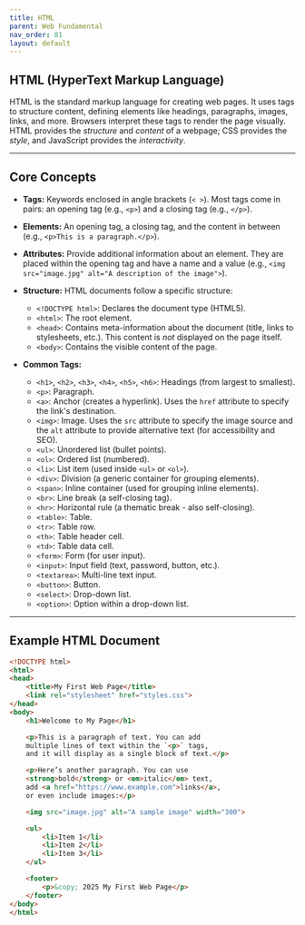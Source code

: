 ```yaml
---
title: HTML
parent: Web Fundamental
nav_order: 81
layout: default
---
```


## HTML (HyperText Markup Language)

HTML is the standard markup language for creating web pages. It uses tags to structure content, defining elements like headings, paragraphs, images, links, and more.  Browsers interpret these tags to render the page visually. HTML provides the *structure* and *content* of a webpage; CSS provides the *style*, and JavaScript provides the *interactivity*.

---

## Core Concepts

*   **Tags:**  Keywords enclosed in angle brackets (`< >`).  Most tags come in pairs: an opening tag (e.g., `<p>`) and a closing tag (e.g., `</p>`).
*   **Elements:**  An opening tag, a closing tag, and the content in between (e.g., `<p>This is a paragraph.</p>`).
*   **Attributes:**  Provide additional information about an element.  They are placed within the opening tag and have a name and a value (e.g., `<img src="image.jpg" alt="A description of the image">`).
*   **Structure:** HTML documents follow a specific structure:
    *   `<!DOCTYPE html>`:  Declares the document type (HTML5).
    *   `<html>`: The root element.
    *   `<head>`: Contains meta-information about the document (title, links to stylesheets, etc.).  This content is *not* displayed on the page itself.
    *   `<body>`: Contains the visible content of the page.

*   **Common Tags:**
    *   `<h1>`, `<h2>`, `<h3>`, `<h4>`, `<h5>`, `<h6>`: Headings (from largest to smallest).
    *   `<p>`: Paragraph.
    *   `<a>`: Anchor (creates a hyperlink).  Uses the `href` attribute to specify the link's destination.
    *   `<img>`: Image.  Uses the `src` attribute to specify the image source and the `alt` attribute to provide alternative text (for accessibility and SEO).
    *   `<ul>`: Unordered list (bullet points).
    *   `<ol>`: Ordered list (numbered).
    *   `<li>`: List item (used inside `<ul>` or `<ol>`).
    *   `<div>`: Division (a generic container for grouping elements).
    *   `<span>`: Inline container (used for grouping inline elements).
    *   `<br>`: Line break (a self-closing tag).
    *   `<hr>`: Horizontal rule (a thematic break - also self-closing).
    *   `<table>`: Table.
    *   `<tr>`: Table row.
    *   `<th>`: Table header cell.
    *   `<td>`: Table data cell.
    *   `<form>`: Form (for user input).
    *   `<input>`: Input field (text, password, button, etc.).
    *   `<textarea>`: Multi-line text input.
    *   `<button>`: Button.
    *   `<select>`: Drop-down list.
    *   `<option>`: Option within a drop-down list.

---

## Example HTML Document

```html
<!DOCTYPE html>
<html>
<head>
    <title>My First Web Page</title>
    <link rel="stylesheet" href="styles.css">
</head>
<body>
    <h1>Welcome to My Page</h1>

    <p>This is a paragraph of text. You can add 
    multiple lines of text within the `<p>` tags, 
    and it will display as a single block of text.</p>

    <p>Here’s another paragraph. You can use 
    <strong>bold</strong> or <em>italic</em> text, 
    add <a href="https://www.example.com">links</a>, 
    or even include images:</p>

    <img src="image.jpg" alt="A sample image" width="300">

    <ul>
        <li>Item 1</li>
        <li>Item 2</li>
        <li>Item 3</li>
    </ul>

    <footer>
        <p>&copy; 2025 My First Web Page</p>
    </footer>
</body>
</html>
```